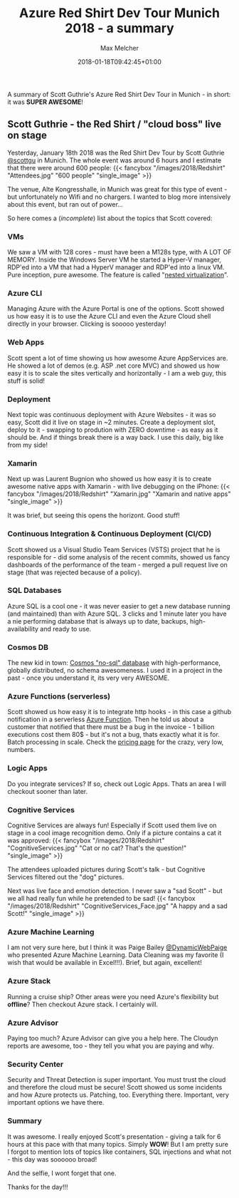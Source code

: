 ﻿---
title: "Azure Red Shirt Dev Tour Munich 2018 - a summary"
date: 2018-01-18T09:42:45+01:00
aliases:
   - "/post/2018-01-18-Azure-Red-Shirt-Dev-Tour-Munich-2018/"
2018: "01"
author: "Max Melcher"
featured: "ScottAndMax.png" 
featuredalt : "A selfie with Scott Guthrie" 
featuredpath : "/images/2018/Redshirt"
categories:
  - Community
  - Azure
  - Development
tags:
  - Scott Guthrie
  - Scott Gu
---

A summary of Scott Guthrie's Azure Red Shirt Dev Tour in Munich - in short: it was __**SUPER AWESOME**__! <!--more-->

## Scott Guthrie - the Red Shirt / "cloud boss" live on stage

Yesterday, January 18th 2018 was the Red Shirt Dev Tour by Scott Guthrie [@scottgu](https://twitter.com/@scottgu) in Munich. The whole event was around 6 hours and I estimate that there were around 600 people:
{{< fancybox "/images/2018/Redshirt" "Attendees.jpg" "600 people" "single_image" >}}

The venue, Alte Kongresshalle, in Munich was great for this type of event - but unfortunately no Wifi and no chargers. I wanted to blog more intensively about this event, but ran out of power... 

So here comes a (*incomplete*) list about the topics that Scott covered:

### VMs

We saw a VM with 128 cores - must have been a M128s type, with A LOT OF MEMORY. Inside the Windows Server VM he started a Hyper-V manager, RDP'ed into a VM that had a HyperV manager and RDP'ed into a linux VM. Pure inception, pure awesome. The feature is called "[nested virtualization](https://azure.microsoft.com/en-us/blog/nested-virtualization-in-azure/)".

### Azure CLI

Managing Azure with the Azure Portal is one of the options. Scott showed us how easy it is to use the Azure CLI and even the Azure Cloud shell directly in your browser. Clicking is sooooo yesterday!

### Web Apps

Scott spent a lot of time showing us how awesome Azure AppServices are. He showed a lot of demos (e.g. ASP .net core MVC) and showed us how easy it is to scale the sites vertically and horizontally - I am a web guy, this stuff is solid!    

### Deployment

Next topic was continuous deployment with Azure Websites - it was so easy, Scott did it live on stage in ~2 minutes. Create a deployment slot, deploy to it - swapping to prodution with ZERO downtime - as easy as it should be. And if things break there is a way back. I use this daily, big like from my side! 

### Xamarin 

Next up was Laurent Bugnion who showed us how easy it is to create awesome native apps with Xamarin - with live debugging on the iPhone: 
{{< fancybox "/images/2018/Redshirt" "Xamarin.jpg" "Xamarin and native apps" "single_image" >}}

It was brief, but seeing this opens the horizont. Good stuff!

### Continuous Integration & Continuous Deployment (CI/CD)

Scott showed us a Visual Studio Team Services (VSTS) project that he is responsible for - did some analysis of the recent commits, showed us fancy dashboards of the performance of the team - merged a pull request live on stage (that was rejected because of a policy).

### SQL Databases

Azure SQL is a cool one - it was never easier to get a new database running (and maintained) than with Azure SQL. 3 clicks and 1 minute later you have a nie performing database that is always up to date, backups, high-availability and ready to use.

### Cosmos DB

The new kid in town: [Cosmos "no-sql" database](https://azure.microsoft.com/en-us/services/cosmos-db/) with high-performance, globally distributed, no schema awesomeness. I used it in a project in the past - once you understand it, its very very AWESOME. 

### Azure Functions (serverless)

Scott showed us how easy it is to integrate http hooks - in this case a github notification in a serverless [Azure Function](https://azure.microsoft.com/en-us/blog/introducing-azure-functions/). Then he told us about a customer that notified that there must be a bug in the invoice - 1 billion executions cost them 80$ - but it's not a bug, thats exactly what it is for. Batch processing in scale. Check the [pricing page](https://azure.microsoft.com/en-us/pricing/details/functions/) for the crazy, very low, numbers. 

### Logic Apps

Do you integrate services? If so, check out Logic Apps. Thats an area I will checkout sooner than later. 

### Cognitive Services

Cognitive Services are always fun! Especially if Scott used them live on stage in a cool image recognition demo. Only if a picture contains a cat it was approved:
{{< fancybox "/images/2018/Redshirt" "CognitiveServices.jpg" "Cat or no cat? That's the question!" "single_image" >}}

The attendees uploaded pictures during Scott's talk - but Cognitive Services filtered out the "dog" pictures.

Next was live face and emotion detection. I never saw a "sad Scott" - but we all had really fun while he pretended to be sad!
{{< fancybox "/images/2018/Redshirt" "CognitiveServices_Face.jpg" "A happy and a sad Scott!" "single_image" >}}

### Azure Machine Learning

I am not very sure here, but I think it was Paige Bailey [@DynamicWebPaige](https://twitter.com/DynamicWebPaige) who presented Azure Machine Learning. Data Cleaning was my favorite (I wish that would be available in Excel!!!). Brief, but again, excellent! 

### Azure Stack 

Running a cruise ship? Other areas were you need Azure's flexibility but **offline**? Then checkout Azure stack. I certainly will.

### Azure Advisor 
Paying too much? Azure Advisor can give you a help here. The Cloudyn reports are awesome, too - they tell you what you are paying and why. 

### Security Center
Security and Threat Detection is super important. You must trust the cloud and therefore the cloud must be secure! Scott showed us some incidents and how Azure protects us. Patching, too. Everything there. Important, very important options we have there. 

### Summary

It was awesome. I really enjoyed Scott's presentation - giving a talk for 6 hours at this pace with that many topics. Simply **WOW**! 
But I am pretty sure I forgot to mention lots of topics like containers, SQL injections and what not - this day was soooooo broad!

And the selfie, I wont forget that one.

Thanks for the day!!!
